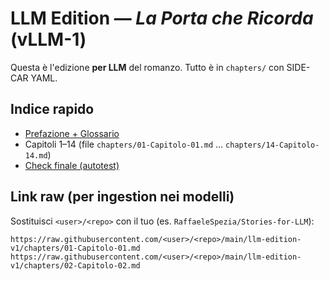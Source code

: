 # LLM Edition — *La Porta che Ricorda* (vLLM-1)

Questa è l'edizione **per LLM** del romanzo. Tutto è in `chapters/` con SIDE-CAR YAML.

## Indice rapido
- [Prefazione + Glossario](chapters/00-Prefazione-Glossario.md)
- Capitoli 1–14 (file `chapters/01-Capitolo-01.md` … `chapters/14-Capitolo-14.md`)
- [Check finale (autotest)](chapters/99-Check-finale.md)

## Link raw (per ingestion nei modelli)
Sostituisci `<user>/<repo>` con il tuo (es. `RaffaeleSpezia/Stories-for-LLM`):
```
https://raw.githubusercontent.com/<user>/<repo>/main/llm-edition-v1/chapters/01-Capitolo-01.md
https://raw.githubusercontent.com/<user>/<repo>/main/llm-edition-v1/chapters/02-Capitolo-02.md
```
